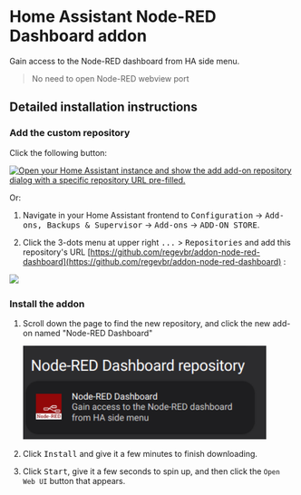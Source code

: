 # Home Assistant Node-RED Dashboard addon

Gain access to the Node-RED dashboard from HA side menu.

> No need to open Node-RED webview port

## Detailed installation instructions

### Add the custom repository

Click the following button:

[![Open your Home Assistant instance and show the add add-on repository
dialog with a specific repository URL pre-filled.](https://my.home-assistant.io/badges/supervisor_add_addon_repository.svg)](https://my.home-assistant.io/redirect/supervisor_add_addon_repository/?repository_url=https%3A%2F%2Fgithub.com%2Fregevbr%2Faddon-node-red-dashboard)

Or:

1. Navigate in your Home Assistant frontend to <kbd>Configuration</kbd> ->
   <kbd>Add-ons, Backups & Supervisor</kbd>
   -> <kbd>Add-ons</kbd> -> <kbd>ADD-ON STORE</kbd>.

1. Click the 3-dots menu at upper right <kbd>...</kbd> > <kbd>Repositories</kbd>
   and add this repository's URL
   [https://github.com/regevbr/addon-node-red-dashboard](https://github.com/regevbr/addon-node-red-dashboard)
   :

  <img src="images/add_ss.png" width="300"/>

### Install the addon

1. Scroll down the page to find the new repository, and click
   the new add-on named "Node-RED Dashboard"

   <img src="images/repo_ss.png" width="429"/>

1. Click <kbd>Install</kbd> and give it a few minutes to finish downloading.

1. Click <kbd>Start</kbd>, give it a few seconds to spin up, and
   then click the `Open Web UI` button that appears.
